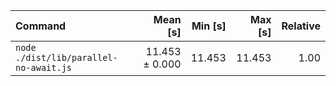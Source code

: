 | Command | Mean [s] | Min [s] | Max [s] | Relative |
|:---|---:|---:|---:|---:|
| `node ./dist/lib/parallel-no-await.js` | 11.453 ± 0.000 | 11.453 | 11.453 | 1.00 |

